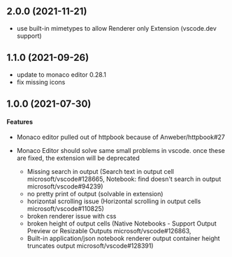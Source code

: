 ## 2.0.0 (2021-11-21)

* use built-in mimetypes to allow Renderer only Extension (vscode.dev support)

## 1.1.0 (2021-09-26)

* update to monaco editor 0.28.1
* fix missing icons

## 1.0.0 (2021-07-30)

#### Features
* Monaco editor pulled out of httpbook because of Anweber/httpbook#27
* Monaco Editor should solve same small problems in vscode. once these are fixed, the extension will be deprecated

  * Missing search in output (Search text in output cell microsoft/vscode#128665, Notebook: find doesn't search in output microsoft/vscode#94239)
  * no pretty print of output (solvable in extension)
  * horizontal scrolling issue (Horizontal scrolling in output cells microsoft/vscode#110825)
  * broken renderer issue with css
  * broken height of output cells (Native Notebooks - Support Output Preview or Resizable Outputs microsoft/vscode#126863,
  * Built-in application/json notebook renderer output container height truncates output microsoft/vscode#128391)

